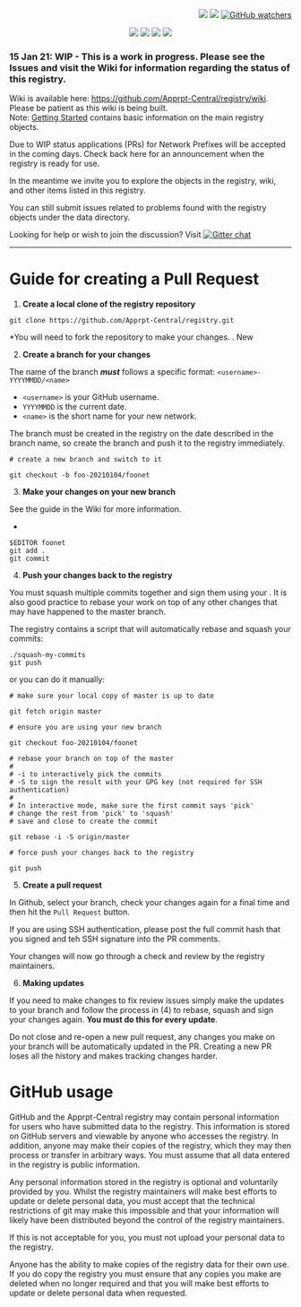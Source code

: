 <p align="right">
    <a href="https://github.com/apprpt-central/registry/stargazers"><img src="https://img.shields.io/github/stars/apprpt-central/registry.svg?style=social&label=Star" style="margin-left:5em"></a>
    <a href="https://github.com/apprpt-central/registry/network/members"><img src="https://img.shields.io/github/forks/apprpt-central/registry.svg?style=social&label=Fork"></a>
    <a href="https://github.com/apprpt-central/registry/watchers"><img alt="GitHub watchers" src="https://img.shields.io/github/watchers/apprpt-central/registry?style=social"></a>
</p>

<p align="center">
    <a href="https://github.com/Apprpt-Central/registry/wiki"><img src="https://img.shields.io/badge/Docs-wiki-blue.svg?style=for-the-badge"></a>
    <a href="https://github.com/apprpt-central/registry/issues"><img src="https://img.shields.io/badge/Status%3F-WIP-orange.svg?style=for-the-badge"></a>
    <a href="https://github.com/apprpt-central/registry/issues"><img src="https://img.shields.io/github/issues/apprpt-central/registry.svg?style=for-the-badge"></a>
    <a href="https://github.com/apprpt-central/registry/pulls"><img src="https://img.shields.io/github/issues-pr/apprpt-central/registry.svg?style=for-the-badge"></a>
</p>

### 15 Jan 21: WIP - This is a work in progress.  Please see the Issues and visit the Wiki for information regarding the status of this registry.

Wiki is available here:  https://github.com/Apprpt-Central/registry/wiki.  Please be patient as this wiki is being built.  
Note:  [Getting Started](https://github.com/Apprpt-Central/registry/wiki/Getting-Started) contains basic information on the main registry objects.

Due to WIP status applications (PRs) for Network Prefixes will be accepted in the coming days.  Check back here for an announcement when 
the registry is ready for use.

In the meantime we invite you to explore the objects in the registry, wiki, and other items listed in this registry. 

You can still submit issues related to problems found with the registry objects under the data directory.  

Looking for help or wish to join the discussion?  Visit [![Gitter chat](https://badges.gitter.im/Apprpt-Central/registry.png)](https://gitter.im/Apprpt-Central/registry)

---

# Guide for creating a Pull Request

1.  **Create a local clone of the registry repository**

```
git clone https://github.com/Apprpt-Central/registry.git
```

*You will need to fork the repository to make your changes. .  New 

2. **Create a branch for your changes**

The name of the branch ***must*** follows a specific format:
`<username>-YYYYMMDD/<name>`
  - `<username>` is your GitHub username.
  - `YYYYMMDD` is the current date.
  - `<name>` is  the short name for your new network.

The branch must be created in the registry on the date described in the branch name, so create the branch and push it to the registry immediately.

```
# create a new branch and switch to it
   
git checkout -b foo-20210104/foonet
```

3. **Make your changes on your new branch**

See the <insert wiki link here> guide in the Wiki for more information.

 - 

```
$EDITOR foonet
git add .
git commit
```

4.  **Push your changes back to the registry**

You must squash multiple commits together and sign them using your <insert auth method type and link for info>.
It is also good practice to rebase your work on top of any other changes that may have happened to the master branch.

The registry contains a script that will automatically rebase and squash your commits:

```
./squash-my-commits
git push
```

or you can do it manually:

```
# make sure your local copy of master is up to date

git fetch origin master

# ensure you are using your new branch

git checkout foo-20210104/foonet

# rebase your branch on top of the master
#
# -i to interactively pick the commits
# -S to sign the result with your GPG key (not required for SSH authentication)
#
# In interactive mode, make sure the first commit says 'pick'
# change the rest from 'pick' to 'squash'
# save and close to create the commit

git rebase -i -S origin/master

# force push your changes back to the registry

git push
```

5. **Create a pull request**

In Github, select your branch, check your changes again for a final time and then hit the `Pull Request` button.

If you are using SSH authentication, please post the full commit hash that you signed and teh SSH signature into the PR comments.

Your changes will now go through a check and review by the registry maintainers.

6.  **Making updates**

If you need to make changes to fix review issues simply make the updates to your branch and follow the process in (4) to rebase, squash and sign your changes again.  **You must do this for every update**.

Do not close and re-open a new pull request, any changes you make on your branch will be automatically updated in the PR. Creating a new PR loses all the history and makes tracking changes harder.

# GitHub usage

GitHub and the Apprpt-Central registry may contain personal information for users who have submitted data to the registry.  This information is stored on GitHub servers and viewable by anyone who accesses the registry.   In addition, anyone may make their copies of the registry, which they may then process or transfer in arbitrary ways.  You must assume that all data entered in the registry is public information.

Any personal information stored in the registry is optional and voluntarily provided by you.  Whilst the registry maintainers will make best efforts to update or delete personal data, you must accept that the technical restrictions of git may make this impossible and that your information will likely have been distributed beyond the control of the registry maintainers.

If this is not acceptable for you, you must not upload your personal data to the registry.

Anyone has the ability to make copies of the registry data for their own use.  If you do copy the registry you must ensure that any copies you make are deleted when no longer required and that you will make best efforts to update or delete personal data when requested.


